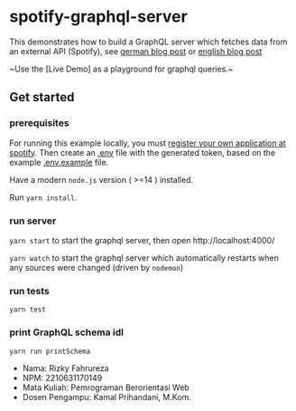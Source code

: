 # spotify-graphql-server

This demonstrates how to build a GraphQL server which fetches data from an external API (Spotify),
see [german blog post](https://blog.codecentric.de/2017/09/graphql-mit-spotify-teil-1-server) or
 [english blog post](https://blog.codecentric.de/en/2017/01/lets-build-spotify-graphql-server)

~Use the [Live Demo] as a playground for graphql queries.~

## Get started

### prerequisites

For running this example locally, you must 
[register your own application at spotify](https://developer.spotify.com/documentation/general/guides/authorization/app-settings/).
Then create an [.env](./.env) file with the generated token, based on the example [.env.example](./.env.example) file.

Have a modern `node.js` version ( >=14 ) installed.

Run `yarn install`. 

### run server

`yarn start` to start the graphql server, then open http://localhost:4000/

`yarn watch` to start the graphql server which automatically restarts when any sources were changed (driven by `nodemon`)

### run tests

`yarn test`

### print GraphQL schema idl

`yarn run printSchema`


- Nama: Rizky Fahrureza
- NPM: 2210631170149
- Mata Kuliah: Pemrograman Berorientasi Web
- Dosen Pengampu: Kamal Prihandani, M.Kom.
